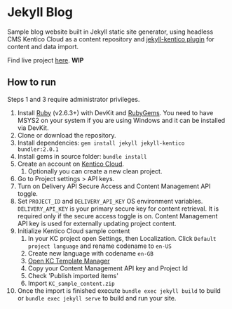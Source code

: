 # Jekyll Blog

Sample blog website built in Jekyll static site generator, using headless CMS Kentico Cloud as a content repository and
[jekyll-kentico plugin](https://github.com/RadoslavK/jekyll-kentico) for content and data import. 

Find live project [here](https://radoslavk.github.io/jekyll-blog/en-US/posts). **WIP**

## How to run

Steps 1 and 3 require administrator privileges.

1. Install [Ruby](https://www.ruby-lang.org/en/downloads/) (v2.6.3+) with DevKit and [RubyGems](https://rubygems.org/pages/download). You need to have MSYS2 on your system if you are using Windows and it can be installed via DevKit.
2. Clone or download the repository.
3. Install dependencies: `gem install jekyll jekyll-kentico bundler:2.0.1`
4. Install gems in source folder: `bundle install`
5. Create an account on [Kentico Cloud](https://app.kenticocloud.com/).
    1. Optionally you can create a new clean project.
6. Go to Project settings > API keys.
8. Turn on Delivery API Secure Access and Content Management API toggle.
7. Set `PROJECT_ID` and `DELIVERY_API_KEY` OS environment variables. `DELIVERY_API_KEY` is your primary secure key for content retrieval. It is required only if the secure access toggle is on. Content Management API key is used for externally updating project content.
9. Initialize Kentico Cloud sample content
    1. In your KC project open Settings, then Localization. Click `Default project language` and rename codename to `en-US`
    2. Create new language with codename `en-GB` 
    3. [Open KC Template Manager](https://kentico.github.io/cloud-template-manager/import-from-file)
    4. Copy your Content Management API key and Project Id
    5. Check 'Publish imported items'
    6. Import `KC_sample_content.zip`
10. Once the import is finished execute `bundle exec jekyll build` to build or `bundle exec jekyll serve` to build and run your site.
